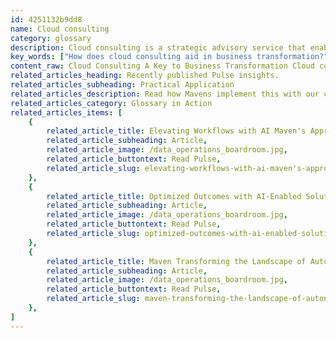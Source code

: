 ```yaml
---
id: 4251132b9dd8
name: Cloud consulting
category: glossary
description: Cloud consulting is a strategic advisory service that enables organizations to build efficient, secure, and scalable cloud environments, offering a range of benefits from reduced costs to enhanced innovation and agility.
key_words: ["How does cloud consulting aid in business transformation?", "What are the top advantages of cloud consulting for businesses?", "How can cloud consulting enhance scalability and demand management?", "In what ways does cloud consulting modernize applications?", "What cost reductions can be achieved with cloud consulting and automation?", "How does cloud consulting improve governance and regulated cloud usage?", "What security and compliance benefits does cloud consulting offer?", "How does cloud consulting facilitate collaboration among remote teams?", "What role does cloud consulting play in ensuring business continuity?", "How can operational efficiency be boosted through cloud consulting?"]
content_raw: Cloud Consulting A Key to Business Transformation Cloud consulting represents a powerful gateway to business growth and innovation. This is a strategic process whereby expert consultants assist businesses to create, operate and optimise cloud environments that are highly functional, secure and efficient. Unlock considerable business benefits with cloud consulting, the top advantages of which include seamless integration with the newest technologies and the betokening of sophistication and readiness to adapt. Scale your business rapidly and effectively, drawing on the flexibility of this sturdy platform. With this, businesses have the power to scale up and down to meet fluctuating demand, allowing quick responses to immediate business issues. For an edge in this digital age, modernize your applications. Experience the freedom to manage these applications on any platform at any time with tailored cloud services. Substantially reduce network maintenance and management costs, enhancing ROI through artificial intelligence and automation. Moreover, cloud consulting introduces robust governance, ensuring regulated cloud usage with vastly improved visibility, including governance at the technological and service levels. Cloud consulting also delivers continuous security and compliance, protecting valuable data round the clock. Furthermore, it accommodates automatic software updates, the maintenance of cloud infrastructure, and other vital security duties.  Revealing another facet of its versatility, cloud consulting facilitates collaboration by enabling groups located apart to work together and view the same files. Not only does cloud consulting enhance data safety, but it ensures business continuity as well. Data kept in the cloud is mirrored across servers/locations — if one fails, the data is immediately backed up. Experience worthwhile resilience, focusing on availability, fault-tolerance, and disaster recovery to guarantee business continuity. With Maven’s expertise in cloud consulting, your data remains backed up on the cloud 24/7. Cloud consulting leverages automated management of cloud resources to reduce manual intervention, fostering operational efficiency that drives powerful business outcomes. Achieve a spectrum of objectives such as rapid deployments, data centre modernisation, resilient web platforms, and transitioning enterprise apps and workplace solutions to the cloud. No longer be constrained by poor scalability, under-utilisation, or other hurdles impeding organizational agility. Leverage our cloud consulting services and see your business soar to new productivity heights.
related_articles_heading: Recently published Pulse insights.
related_articles_subheading: Practical Application
related_articles_description: Read how Mavens implement this with our clients.
related_articles_category: Glossary in Action
related_articles_items: [
	{
		related_article_title: Elevating Workflows with AI Maven's Approach,
		related_article_subheading: Article,
		related_article_image: /data_operations_boardroom.jpg,
		related_article_buttontext: Read Pulse,
		related_article_slug: elevating-workflows-with-ai-maven's-approach
	},
	{
		related_article_title: Optimized Outcomes with AI-Enabled Solutions,
		related_article_subheading: Article,
		related_article_image: /data_operations_boardroom.jpg,
		related_article_buttontext: Read Pulse,
		related_article_slug: optimized-outcomes-with-ai-enabled-solutions
	},
	{
		related_article_title: Maven Transforming the Landscape of Autonomous Vehicles,
		related_article_subheading: Article,
		related_article_image: /data_operations_boardroom.jpg,
		related_article_buttontext: Read Pulse,
		related_article_slug: maven-transforming-the-landscape-of-autonomous-vehicles
	},
]
---
```

